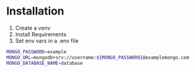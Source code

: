# Installation
1. Create a venv
2. Install Requirements
3. Set env vars in a .env file
```bash
MONGO_PASSWORD=example
MONGO_URL=mongodb+srv://username:${MONGO_PASSWORD}@examplemongo.com
MONGO_DATABASE_NAME=database
```